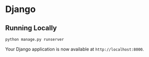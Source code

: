 
# Django 


## Running Locally

```bash
python manage.py runserver
```

Your Django application is now available at `http://localhost:8000`.
